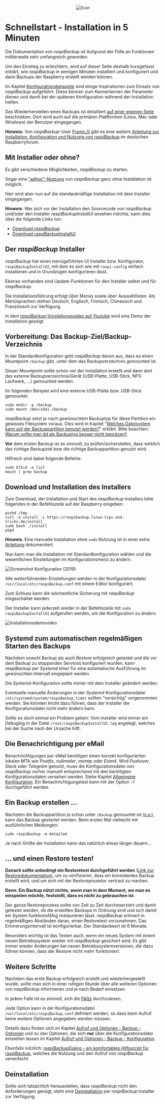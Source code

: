 <center>     <!-- The blank line before the image definition is required! -->

![Icon](images/icons/Icon_rot_blau_final_128.png)
</center>

# Schnellstart - Installation in 5 Minuten

Die Dokumentation von *raspiBackup* ist Aufgrund der Fülle an Funktionen
mittlerweile sehr umfangreich geworden.

Um den Einstieg zu erleichtern, wird auf dieser Seite deshalb kurzgefasst
erklärt, wie *raspiBackup* in wenigen Minuten installiert und konfiguriert
und dann Backups der Raspberry erstellt werden können.

Im Kapitel [Konfigurationsbeispiele](configuration-examples.md) sind einige Inspirationen zum Einsatz von *raspiBackup*
aufgeführt. Diese können zum Kennenlernen der Parameter dienen und damit bei der späteren
Konfiguration während der Installation helfen.

Das Wiederherstellen eines Backups ist detailliert [auf einer eigenen Seite](restore-intro.md) beschrieben.
Dort wird auch auf die primären Plattformen (Linux, Mac oder Windows) der Benutzer eingegangen.

**Hinweis:** Von *raspiBackup*-User [Franjo_G](https://forum-raspberrypi.de/user/57610-franjo-g/) gibt es eine weitere
[Anleitung zur Installation, Konfiguration und Nutzung von raspiBackup](https://forum-raspberrypi.de/article/7-raspibackup-installation-grundeinstellungen-erstes-backup-und-restore/).im deutschen Raspberryforum.


## Mit Installer oder ohne?

Es gibt verschiedene Möglichkeiten, *raspiBackup* zu starten.

Sogar eine ["adhoc"-Nutzung](using-raspibackup-without-installation.md) von *raspiBackup* ganz ohne Installation ist möglich.

Hier wird aber nun auf die standardmäßige Installation mit dem Installer eingegangen.

**Hinweis**: Wer sich vor der Installation den Sourcecode von *raspiBackup* und/oder den Installer
*raspiBackupInstallUI* ansehen möchte, kann dies über die folgende Links tun:

  - [Download *raspiBackup*](https://github.com/framps/raspiBackup/blob/master/raspiBackup.sh)
  - [Download raspiBackupInstallUI](https://github.com/framps/raspiBackup/blob/master/installation/raspiBackupInstallUI.sh)


## Der *raspiBackup* Installer

*raspiBackup* hat einen menügeführten UI Installer bzw. Konfigurator,
`raspiBackupInstallUI`, mit dem es sich wie mit `raspi-config` einfach
installieren und in Grundzügen konfigurieren lässt.

Ebenso vorhanden sind Update-Funktionen für den Installer selbst und für *raspiBackup*.

Die Installationsführung erfolgt über Menüs sowie über Auswahllisten. Als
Menüsprachen stehen Deutsch, Englisch, Finnisch, Chinesisch und Französisch zur Verfügung.

In dem [*raspiBackup*-Vorstellungsvideo auf Youtube](https://youtu.be/PuK_FNK674s)
wird eine Demo der Installation gezeigt.


<a name="backup-directory"></a>
## Vorbereitung: Das Backup-Ziel/Backup-Verzeichnis

In der Standardkonfiguration geht *raspiBackup* davon aus, dass es einen
Mountpoint `/backup` gibt, unter dem das Backupverzeichnis gemounted ist.

Dieser Mountpoint sollte schon vor der Installation erstellt und dann dort
das externe Backupverzeichnis/Gerät (USB-Platte, USB-Stick, NFS-Laufwerk, ...)
gemounted werden.

Im folgenden Beispiel wird eine externe USB-Platte bzw. USB-Stick gemountet:

```
sudo mkdir -p /backup
sudo mount /dev/sda1 /backup
```

*raspiBackup* setzt je nach gewünschtem Backuptyp für diese Partition ein gewisses Filesystem voraus.
Dies wird in Kapitel "[Welches Dateisystem kann auf der Backuppartition benutzt werden?](which-filesystem-can-be-used-on-the-backup-partition.md)" erklärt.
Bitte beachten: [Warum sollte man dd als Backuptyp besser nicht benutzen?](why-shouldn-t-you-use-dd-as-backup-type.md).

**Vor** dem ersten Backup ist es sinnvoll, zu prüfen/sicherstellen, dass wirklich das
richtige Backupziel bzw die richtige Backuppartition genutzt wird.

Hilfreich sind dabei folgende Befehle:

```
sudo blkid -o list
mount | grep backup
```


## Download und Installation des Installers

Zum Download, der Installation und Start des *raspiBackup* Installers bitte
folgendes in der Befehlszeile auf der Raspberry eingeben:

```
pushd /tmp
curl -o install -L https://raspibackup.linux-tips-and-tricks.de/install
sudo bash ./install
popd
```

**Hinweis**: Eine manuelle Installation ohne `sudo` Nutzung ist in einer extra
[Anleitung](manual-installation-and-configuration.md) dokumentiert.

Nun kann man die Installation mit Standardkonfiguration wählen und
die wesentlichen Einstellungen im Konfigurationsmenü zu ändern.

![Screenshot Konfiguration (2019)](images/Screenshot_at_2019-04-10_07-52-15.png)

Alle weiterführenden Einstellungen werden in der Konfigurationsdatei
`/usr/local/etc/raspiBackup.conf` mit einem Editor konfiguriert.

Zum Schluss kann die wöchentliche Sicherung mit *raspiBackup* eingeschaltet werden.

Der Installer kann jederzeit wieder in der Befehlszeile mit
`sudo raspiBackupInstallUI` aufgerufen werden, um die Konfiguration
zu ändern.

![Installationsdemovideo](images/raspiBackupInstall_de.gif)


## Systemd zum automatischen regelmäßigen Starten des Backups

Nachdem sowohl Backup als auch Restore erfolgreich getestet und die vor dem Backup
zu stoppenden Services konfiguriert wurden, kann *raspiBackup* per *Systemd timer*
für eine automatische Ausführung im gewünschten Intervall eingeplant werden.

Die Systemd-Konfiguration sollte immer mit dem Installer geändert werden.

Eventuelle manuelle Änderungen in der *Systemd*-Konfigurationsdatei `/etc/systemd/system/raspiBackup.timer`
sollten "vorsichtig" vorgenommen werden. Sie könnten leicht dazu führen,
dass der Installer die Konfigurationsdatei nicht mehr ändern kann.

Sollte es doch einmal ein Problem geben: Vom Installer wird immer ein Debuglog in der Datei
`/root/raspiBackupInstallUI.log` angelegt, welches bei der Suche nach der Ursache hilft.


## Die Benachrichtigung per eMail

Benachrichtigungen per eMail benötigen einen korrekt konfigurierten lokalen MTA
wie *Postfix*, *nullmailer*, *msmtp* oder *Exim4*. Wird *Pushover*, *Slack* oder *Telegram*
genutzt, muss die Konfigurationsdatei von *raspiBackup* vorher manuell
entsprechend mit den benötigten Konfigurationsdaten versehen werden.
Siehe Kapitel [Allgemeine Konfiguration](general-config-options.md).
Ein Benachrichtigungstest kann mit der Option `-F` durchgeführt werden.



## Ein Backup erstellen ...

Nachdem die Backuppartition ja schon unter `/backup` gemountet ist [(s.o.)](#backup-directory),
kann das Backup gestartet werden. Beim ersten Mal vielleicht mit ausführlichen Meldungen:


```
sudo raspiBackup -m detailed
```

Je nach Größe der Installation kann das natürlich etwas länger dauern...


## ... und einen Restore testen!

**Danach sollte unbedingt ein Restoretest durchgeführt werden** ([Link zur
Restoredokumentation](restore.md)), um zu verifizieren, dass ein konsistentes
Backup erstellt wird, und um sich mit der Restoreprozedur vertraut zu machen.

**Denn:
Ein Backup nützt nichts, wenn man in dem Moment, wo man es einspielen möchte,
feststellt, dass es nicht zu gebrauchen ist.**

Der ganze Restoreprozess sollte von Zeit zu Zeit durchexerziert und damit getestet werden,
ob die erstellten Backups in Ordnung sind und sich damit ein System funktionsfähig
restaurieren lässt. *raspiBackup* erinnert in regelmäßigen Abständen daran,
einen Restoretest vorzunehmen. Das Erinnerungsintervall ist konfigurierbar.
Der Standardwert ist 6 Monate.

Besonders wichtig ist das Testen auch, wenn ein neues System mit einem neuen
Betriebssystem wieder mit *raspiBackup* gesichert wird. Es gibt immer wieder
Änderungen bei neuen Betriebssystemversionen, die dazu führen können, dass der
Restore nicht mehr funktioniert.


<a name="next-steps"></a>
## Weitere Schritte

Nachdem das erste Backup erfolgreich erstellt und wiederhergestellt wurde,
sollte man sich in einer ruhigen Stunde über alle weiteren Optionen von
*raspiBackup* informieren und je nach Bedarf einsetzen.

In jedem Falle ist es sinnvoll, sich die [FAQs](faq.md) durchzulesen.

Jede Option kann in der Konfigurationsdatei `/usr/local/etc/raspiBackup.conf` definiert werden,
so dass beim Aufruf keine weitere Optionen angegeben werden müssen.

Details dazu finden sich im Kapitel [Aufruf und Optionen - Backup - Optionen](backup-options.md)
und zu den Optionen, die sich **nur** über die Konfigurationsdatei einstellen lassen
im Kapitel [Aufruf und Optionen - Backup - Konfiguration](backup-config-options.md).

Ebenfalls nützlich: [raspiBackupDialog - ein komfortables Hilfsscript für raspiBackup](raspibackupdialog-a-convenient-helper-script-for-raspibackup.md),
welches die Nutzung und den Aufruf von *raspiBackup* vereinfacht.

## Deinstallation

Sollte sich tatsächlich herausstellen, dass *raspiBackup* nicht den Anforderungen genügt,
steht eine [Deinstallation](installer.md#deinstallation) per *raspiBackup* Installer zur Verfügung.

[.status]: translated
[.source]: https://linux-tips-and-tricks.de/de/installation
